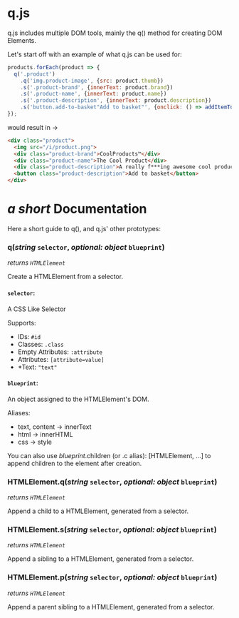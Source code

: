 # q.js

q.js includes multiple DOM tools, mainly the q() method for creating DOM Elements.

Let's start off with an example of what q.js can be used for:

```js
products.forEach(product => {
  q('.product')
    .q('img.product-image', {src: product.thumb})
    .s('.product-brand', {innerText: product.brand})
    .s('.product-name', {innerText: product.name})
    .s('.product-description', {innerText: product.description})
    .s('button.add-to-basket"Add to basket"', {onclick: () => addItemToBasket(product.itemId)});
});
```

would result in ->

```html
<div class="product">
  <img src="/i/product.png">
  <div class="product-brand">CoolProducts™</div>
  <div class="product-name">The Cool Product</div>
  <div class="product-description">A really f***ing awesome cool product</div>
  <button class="product-description">Add to basket</button>
</div>
```

# *a short* Documentation

Here a short guide to q(), and q.js' other prototypes:

### q(*string* `selector`, *optional: object* `blueprint`)

*returns `HTMLElement`*

Create a HTMLElement from a selector.

#### `selector`:

A CSS Like Selector

Supports:
- IDs: `#id`
- Classes: `.class`
- Empty Attributes: `:attribute`
- Attributes: `[attribute=value]`
- *Text: `"text"`

#### `blueprint`:

An object assigned to the HTMLElement's DOM.

Aliases:
- text, content -> innerText
- html -> innerHTML
- css -> style

You can also use *blueprint*.children (or .c alias): [HTMLElement, ...] to append children to the element after creation.

### HTMLElement.q(*string* `selector`, *optional: object* `blueprint`)

*returns `HTMLElement`*

Append a child to a HTMLElement, generated from a selector.

### HTMLElement.s(*string* `selector`, *optional: object* `blueprint`)

*returns `HTMLElement`*

Append a sibling to a HTMLElement, generated from a selector.

### HTMLElement.p(*string* `selector`, *optional: object* `blueprint`)

*returns `HTMLElement`*

Append a parent sibling to a HTMLElement, generated from a selector.